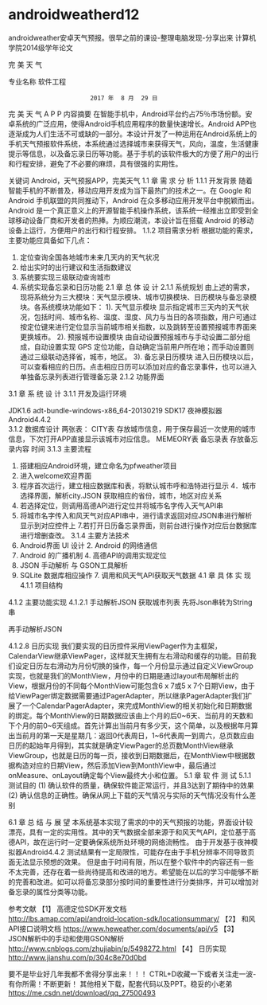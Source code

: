 # androidweatherd12
androidweather安卓天气预报。很早之前的课设-整理电脑发现-分享出来
计算机学院2014级学年论文


完  美  天  气




专业名称     软件工程      






                           2017 年  8 月  29 日




完 美 天 气 A P P
内容摘要  在智能手机中，Android平台约占75％市场份额。安卓系统的广泛应用，使得Android手机应用程序的数量快速增长。Android APP也逐渐成为人们生活不可或缺的一部分。本设计开发了一种运用在Android系统上的手机天气预报软件系统，本系统通过选择城市来获得天气，风向，温度，生活健康提示等信息，以及备忘录日历等功能。基于手机的该软件极大的方便了用户的出行和行程安排，避免了不必要的麻烦，具有很强的实用性。

关键词  Android，天气预报APP，完美天气
1.1 章   需 求 分 析
1.1.1  开发背景
随着智能手机的不断普及，移动应用开发成为当下最热门的技术之一。在 Google 和 Android 手机联盟的共同推动下，Android 在众多移动应用开发平台中脱颖而出。Android 是一个真正意义上的开源智能手机操作系统，该系统一经推出立即受到全球移动设备厂商和开发者的热捧。为顺应潮流，本设计旨在搭载 Android 的移动设备上运行，方便用户的出行和行程安排。
1.1.2	项目需求分析
根据功能的需求，主要功能应具备如下几点： 
1.	定位查询全国各地城市未来几天内的天气状况 
2.	给出实时的出行建议和生活指数建议 
3.	系统要实现三级联动查询城市
4.  系统实现备忘录和日历功能
2.1 章   总 体 设 计
2.1.1  系统规划
由上述的需求，现将系统分为三大模块：天气显示模块、城市切换模块、日历模块与备忘录模块。各系统模块功能如下： 
1). 天气显示模块 
   显示指定城市三天内的天气状况，包括时间、城市名称、温度、湿度、风力与当日的各项指数，用户可通过按定位键来进行定位显示当前城市相关指数，以及跳转至设置预报城市界面来更换城市。
2). 预报城市设置模块 
   由自动设置预报城市与手动设置二部分组成，自动设置实现 GPS 定位功能，自动确定当前用户所在地；而手动设置则通过三级联动选择省，城市，地区。
3). 备忘录日历模块 
   进入日历模块以后，可以查看相应的日历。点击相应日历可以添加对应的备忘录事件，也可以进入单独备忘录列表进行管理备忘录
2.1.2  功能界面 




	

















	
3.1 章   系 统 设 计
3.1.1  开发及运行环境

JDK1.6  			adt-bundle-windows-x86_64-20130219
SDK17				夜神模拟器Android4.4.2		
3.1.2   数据库设计
   两张表：
CITY表 存放城市信息，用于保存最近一次使用的城市信息，下次打开APP直接显示该城市对应信息。
MEMEORY表 备忘录表 存放备忘录内容 时间 
3.1.3  主要流程
1. 搭建相应Android环境，建立命名为pfweather项目
2. 进入welcome欢迎界面
3. 程序首次运行，建立相应数据库和表，将默认城市呼和浩特进行显示
4．城市选择界面，解析city.JSON 获取相应的省份，城市，地区对应关系
5. 若选择定位，则调用高德API进行定位并将城市名字传入天气API串
6. 将城市名字传入和风天气对应API串中，进行请求返回对应JSON串进行解析显示到对应控件上
7.若打开日历备忘录界面，则前台进行操作对应后台数据库进行增删查改。
3.1.4  主要方法技术
1.	Android界面 UI 设计 2.	Android 的网络通信 
3.	Android 的广播机制 4.	高德API的调用实现定位
5.	JSON 手动解析 与 GSON工具解析
6.	SQLite 数据库相应操作 7.  调用和风天气API获取天气数据
4.1 章   具 体 实 现
4.1.1  项目结构





4.1.2  主要功能实现
4.1.2.1 手动解析JSON 获取城市列表
先将Json串转为String串
 
再手动解析JSON







 
4.1.2.8 日历实现
  我们要实现的日历控件采用ViewPager作为主框架，CalendarView继承ViewPager，这样就天生拥有左右滑动和缓存的功能。目前我们设定日历左右滑动为月份切换的操作，每一个月份显示通过自定义ViewGroup实现，也就是我们的MonthView，月份中的日期是通过layout布局解析出的View，根据月份的不同每个MonthView可能包含6 x 7或5 x 7个日期View，由于给ViewPager绑定数据需要通过PagerAdapter，所以继承PagerAdapter我们扩展了一个CalendarPagerAdapter，来完成MonthView的相关初始化和日期数据的绑定。每个MonthView的日期数据应该由上个月的后0~6天、当前月的天数和下个月的前0~6天组成。首先计算出当前月有多少天，这个简单，以及根据年月算出当前月的第一天是星期几：返回0代表周日，1~6代表周一到周六，总页数应由日历的起始年月得到，其实就是确定ViewPager的总页数MonthView继承ViewGroup，也就是日历的每一页，接收到日期数据后，在MonthView中根据数据构造对应的日期View，然后添加View到MonthView中，最后通过onMeasure、onLayout确定每个View最终大小和位置。
5.1 章   软 件 测 试
5.1.1 测试目的
 (1) 确认软件的质量，确保软件能正常运行，并且3达到了期待中的效果 
(2) 确认信息的正确性。确保从网上下载的天气情况与实际的天气情况没有什么差别 




 



6.1 章   总 结 与 展 望
本系统基本实现了需求的中的天气预报的功能，界面设计较漂亮，具有一定的实用性。其中的天气数据全部来源于和风天气API，定位基于高德API，故在运行时一定要确保系统所处环境的网络流畅性。
由于开发基于夜神模拟器Android4.4.2 测试结果有一定局限性，可能存在由于手机分辨率不同导致页面无法显示预想的效果。
但是由于时间有限，所以在整个软件中的内容还有一些不太完善，还存在着一些尚待提高和改进的地方。希望能在以后的学习中能够不断的完善和改进。如可以将备忘录部分按时间的重要性进行分类排序，并可以增加对备忘录的属性分类等功能。

参考文献 
【1】	  高德定位SDK开发文档  
http://lbs.amap.com/api/android-location-sdk/locationsummary/
【2】	  和风API接口说明文档     https://www.heweather.com/documents/api/v5
【3】	JSON解析中的手动和使用GSON解析
http://www.cnblogs.com/zhujiabin/p/5498272.html
【4】 日历实现 
http://www.jianshu.com/p/304c8e70d0bd



要不是毕业好几年我都不舍得分享出来！！！
CTRL+D收藏一下或者关注走一波-有你所需！不断更新！
其他相关下载，配套代码以及PPT。稳妥的小老弟
https://me.csdn.net/download/qq_27500493


